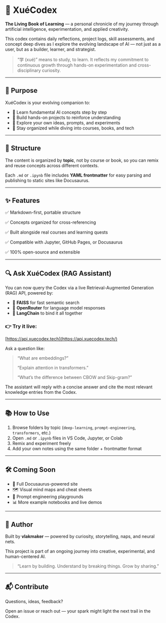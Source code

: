 # 🧠 XuéCodex

**The Living Book of Learning** — a personal chronicle of my journey through artificial intelligence, experimentation, and applied creativity.

This codex contains daily reflections, project logs, skill assessments, and concept deep dives as I explore the evolving landscape of AI — not just as a user, but as a builder, learner, and strategist.

> “学 (xué)” means to study, to learn. It reflects my commitment to continuous growth through hands-on experimentation and cross-disciplinary curiosity.
> 

---

## 🧭 Purpose

XuéCodex is your evolving companion to:

- 📘 Learn fundamental AI concepts step by step
- 🔧 Build hands-on projects to reinforce understanding
- 🧪 Explore your own ideas, prompts, and experiments
- 🧹 Stay organized while diving into courses, books, and tech

---

## 🧩 Structure

The content is organized by **topic**, not by course or book, so you can remix and reuse concepts across different contexts.

Each `.md` or `.ipynb` file includes **YAML frontmatter** for easy parsing and publishing to static sites like Docusaurus.

---

## ✨ Features

✅ Markdown-first, portable structure

✅ Concepts organized for cross-referencing

✅ Built alongside real courses and learning quests

✅ Compatible with Jupyter, GitHub Pages, or Docusaurus

✅ 100% open-source and extensible

---

## 🔍 Ask XuéCodex (RAG Assistant)

You can now query the Codex via a live Retrieval-Augmented Generation (RAG) API, powered by:

- 🧠 **FAISS** for fast semantic search
- 🤖 **OpenRouter** for language model responses
- 🔗 **LangChain** to bind it all together

### 👉 Try it live:

[https://api.xuecodex.tech](https://api.xuecodex.tech/)

Ask a question like:

> “What are embeddings?”
> 
> 
> “Explain attention in transformers.”
> 
> “What’s the difference between CBOW and Skip-gram?”
> 

The assistant will reply with a concise answer and cite the most relevant knowledge entries from the Codex.

---

## 📚 How to Use

1. Browse folders by topic (`deep-learning`, `prompt-engineering`, `transformers`, etc.)
2. Open `.md` or `.ipynb` files in VS Code, Jupyter, or Colab
3. Remix and experiment freely
4. Add your own notes using the same folder + frontmatter format

---

## 🛠️ Coming Soon

- 📘 Full Docusaurus-powered site
- 🗺️ Visual mind maps and cheat sheets
- 🧠 Prompt engineering playgrounds
- 📊 More example notebooks and live demos

---

## 🧠 Author

Built by **vlakmaker** — powered by curiosity, storytelling, naps, and neural nets.

This project is part of an ongoing journey into creative, experimental, and human-centered AI.

> “Learn by building. Understand by breaking things. Grow by sharing.”
> 

---

## 📬 Contribute

Questions, ideas, feedback?

Open an issue or reach out — your spark might light the next trail in the Codex.
